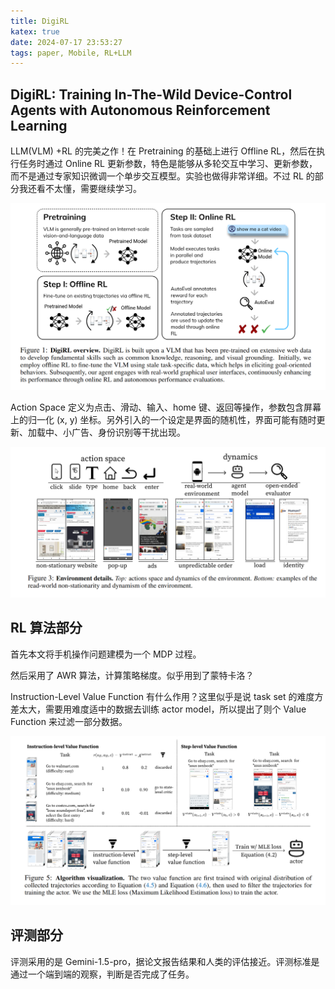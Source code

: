 ```yaml
---
title: DigiRL
katex: true
date: 2024-07-17 23:53:27
tags: paper, Mobile, RL+LLM
---
```

## DigiRL: Training In-The-Wild Device-Control Agents with Autonomous Reinforcement Learning

LLM(VLM) +RL 的完美之作！在 Pretraining 的基础上进行 Offline RL，然后在执行任务时通过 Online RL 更新参数，特色是能够从多轮交互中学习、更新参数，而不是通过专家知识微调一个单步交互模型。实验也做得非常详细。不过 RL 的部分我还看不太懂，需要继续学习。

![1721230554686](../images/Mobile-LLM/1721230554686.png)

Action Space 定义为点击、滑动、输入、home 键、返回等操作，参数包含屏幕上的归一化 (x, y) 坐标。另外引入的一个设定是界面的随机性，界面可能有随时更新、加载中、小广告、身份识别等干扰出现。

![1721231007829](../images/Mobile-LLM/1721231007829.png)

## RL 算法部分

首先本文将手机操作问题建模为一个 MDP 过程。

然后采用了 AWR 算法，计算策略梯度。似乎用到了蒙特卡洛？

Instruction-Level Value Function 有什么作用？这里似乎是说 task set 的难度方差太大，需要用难度适中的数据去训练 actor model，所以提出了则个 Value Function 来过滤一部分数据。

![1721232302611](../images/DigiRL/1721232302611.png)

## 评测部分

评测采用的是 Gemini-1.5-pro，据论文报告结果和人类的评估接近。评测标准是通过一个端到端的观察，判断是否完成了任务。
